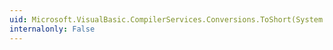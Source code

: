```yaml
---
uid: Microsoft.VisualBasic.CompilerServices.Conversions.ToShort(System.String)
internalonly: False
---
```


